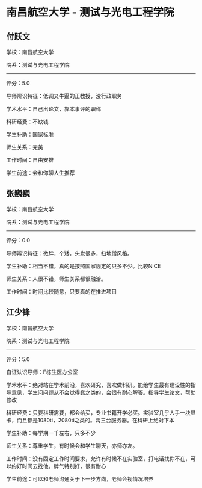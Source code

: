 # 南昌航空大学 - 测试与光电工程学院

## 付跃文

学校：南昌航空大学

院系：测试与光电工程学院

* * *

评分：5.0

导师辨识特征：低调又牛逼的正教授，没行政职务

学术水平：自己出论文，靠本事评的职称

科研经费：不缺钱

学生补助：国家标准

师生关系：完美

工作时间：自由安排

学生前途：会和你聊人生推荐

## 张巍巍

学校：南昌航空大学

院系：测试与光电工程学院

* * *

评分：0.0

导师辨识特征：微胖，个矮，头发很多，扫地僧风格。

学生补助：相当不错，真的是按照国家规定的只多不少。比较NICE

师生关系：人很不错，师生关系都很融洽。

工作时间：时间比较随意，只要真的在推进项目

## 江少锋

学校：南昌航空大学

院系：测试与光电工程学院

* * *

评分：5.0

自证认识导师：F栋生医办公室

学术水平：绝对站在学术前沿，喜欢研究，喜欢做科研。能给学生最有建设性的指导意见，学生问问题从不会觉得蠢之类的，会很有耐心解答。指导学生论文，帮助修改

科研经费：只要科研需要，都会给买，专业书籍开学必买。实验室几乎人手一块显卡，而且都是1080ti，2080ti之类的。两三台服务器。在科研上绝对下本

学生补助：每学期一千左右，只多不少

师生关系：尊重学生，有时候会和学生聊天，亦师亦友。

工作时间：没有固定工作时间要求，允许有时候不在实验室，打电话找你不在，可以约好时间去找他。脾气特别好，很有耐心

学生前途：可以和老师沟通关于下一步方向，老师会视情况培养
